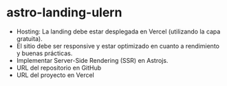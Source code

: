 # astro-landing-ulern
 
- Hosting: La landing debe estar desplegada en Vercel (utilizando la capa gratuita).
- El sitio debe ser responsive y estar optimizado en cuanto a rendimiento y buenas prácticas.
- Implementar Server-Side Rendering (SSR) en Astrojs.
- URL del repositorio en GitHub
- URL del proyecto en Vercel